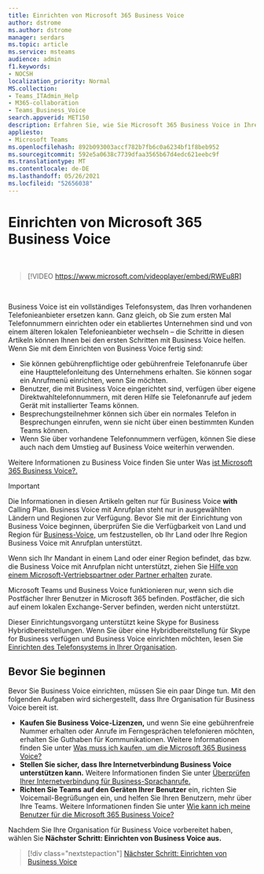 ```yaml
---
title: Einrichten von Microsoft 365 Business Voice
author: dstrome
ms.author: dstrome
manager: serdars
ms.topic: article
ms.service: msteams
audience: admin
f1.keywords:
- NOCSH
localization_priority: Normal
MS.collection:
- Teams_ITAdmin_Help
- M365-collaboration
- Teams_Business_Voice
search.appverid: MET150
description: Erfahren Sie, wie Sie Microsoft 365 Business Voice in Ihrem kleinen bis mittleren Unternehmen oder Ihrer Organisation einrichten.
appliesto:
- Microsoft Teams
ms.openlocfilehash: 892b093003accf782b7fb6c0a6234bf1f8beb952
ms.sourcegitcommit: 592e5a0638c7739dfaa3565b67d4edc621eebc9f
ms.translationtype: MT
ms.contentlocale: de-DE
ms.lasthandoff: 05/26/2021
ms.locfileid: "52656038"
---
```

# <a name="set-up-microsoft-365-business-voice"></a>Einrichten von Microsoft 365 Business Voice

</br>

> [!VIDEO https://www.microsoft.com/videoplayer/embed/RWEu8R]  

</br>

Business Voice ist ein vollständiges Telefonsystem, das Ihren vorhandenen Telefonieanbieter ersetzen kann. Ganz gleich, ob Sie zum ersten Mal Telefonnummern einrichten oder ein etabliertes Unternehmen sind und von einem älteren lokalen Telefonieanbieter wechseln – die Schritte in diesen Artikeln können Ihnen bei den ersten Schritten mit Business Voice helfen. Wenn Sie mit dem Einrichten von Business Voice fertig sind:

* Sie können gebührenpflichtige oder gebührenfreie Telefonanrufe über eine Haupttelefonleitung des Unternehmens erhalten. Sie können sogar ein Anrufmenü einrichten, wenn Sie möchten.
* Benutzer, die mit Business Voice eingerichtet sind, verfügen über eigene Direktwahltelefonnummern, mit deren Hilfe sie Telefonanrufe auf jedem Gerät mit installierter Teams können.
* Besprechungsteilnehmer können sich über ein normales Telefon in Besprechungen einrufen, wenn sie nicht über einen bestimmten Kunden Teams können.
* Wenn Sie über vorhandene Telefonnummern verfügen, können Sie diese auch nach dem Umstieg auf Business Voice weiterhin verwenden.

Weitere Informationen zu Business Voice finden Sie unter Was [ist Microsoft 365 Business Voice?.](whats-business-voice.md)

> [!IMPORTANT]
> Die Informationen in diesen Artikeln gelten nur für Business Voice **with** Calling Plan. Business Voice mit Anrufplan steht nur in ausgewählten Ländern und Regionen zur Verfügung. Bevor Sie mit der Einrichtung von Business Voice beginnen, überprüfen Sie die Verfügbarkeit von Land und Region für [Business-Voice,](country-region-availability.md) um festzustellen, ob Ihr Land oder Ihre Region Business Voice mit Anrufplan unterstützt.
>
> Wenn sich Ihr Mandant in einem Land oder einer Region befindet, das bzw. die Business Voice mit Anrufplan nicht unterstützt, ziehen Sie [Hilfe von einem Microsoft-Vertriebspartner oder Partner erhalten](reseller-partner-support.md) zurate.
>
> Microsoft Teams und Business Voice funktionieren nur, wenn sich die Postfächer Ihrer Benutzer in Microsoft 365 befinden.  Postfächer, die sich auf einem lokalen Exchange-Server befinden, werden nicht unterstützt.
>
> Dieser Einrichtungsvorgang unterstützt keine Skype for Business Hybridbereitstellungen. Wenn Sie über eine Hybridbereitstellung für Skype for Business verfügen und Business Voice einrichten möchten, lesen Sie [Einrichten des Telefonsystems in Ihrer Organisation](../setting-up-your-phone-system.md).

## <a name="before-you-begin"></a>Bevor Sie beginnen

Bevor Sie Business Voice einrichten, müssen Sie ein paar Dinge tun. Mit den folgenden Aufgaben wird sichergestellt, dass Ihre Organisation für Business Voice bereit ist.

* **Kaufen Sie Business Voice-Lizenzen,** und wenn Sie eine gebührenfreie Nummer erhalten oder Anrufe im Ferngesprächen telefonieren möchten, erhalten Sie Guthaben für Kommunikationen. Weitere Informationen finden Sie unter [Was muss ich kaufen, um die Microsoft 365 Business Voice?](what-to-buy.md)
* **Stellen Sie sicher, dass Ihre Internetverbindung Business Voice unterstützen kann.** Weitere Informationen finden Sie unter [Überprüfen Ihrer Internetverbindung für Business-Sprachanrufe.](get-ready-internet.md)
* **Richten Sie Teams auf den Geräten Ihrer Benutzer** ein, richten Sie Voicemail-Begrüßungen ein, und helfen Sie Ihren Benutzern, mehr über Ihre Teams. Weitere Informationen finden Sie unter [Wie kann ich meine Benutzer für die Microsoft 365 Business Voice?](prepare-users.md)

Nachdem Sie Ihre Organisation für Business Voice vorbereitet haben, wählen Sie **Nächster Schritt: Einrichten von Business Voice aus.**

> [!div class="nextstepaction"]
> [Nächster Schritt: Einrichten von Business Voice](set-up-emergency-locations.md)
